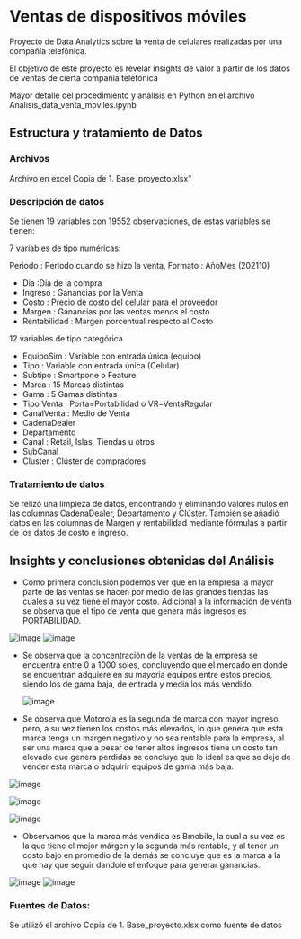 # Ventas de dispositivos móviles
Proyecto de Data Analytics sobre la venta de celulares realizadas por una compañía telefónica.

El objetivo de este proyecto es revelar insights de valor a partir de los datos de ventas de cierta compañía telefónica

Mayor detalle del procedimiento y análisis en Python en el archivo Analisis_data_venta_moviles.ipynb

## Estructura y tratamiento de Datos 
###  Archivos
Archivo en excel Copia de 1. Base_proyecto.xlsx"

###  Descripción de datos
Se tienen 19 variables con 19552 observaciones, de estas variables se tienen:

7 variables de tipo numéricas:

Periodo	: Periodo cuando se hizo la venta, Formato : AñoMes (202110)
- Dia	:Día de la compra
- Ingreso	: Ganancias por la Venta
- Costo : Precio de costo del celular para el proveedor
- Margen	:  Ganancias por las ventas menos el costo
- Rentabilidad : Margen porcentual respecto al Costo

12 variables de tipo categórica

-  EquipoSim : Variable con entrada única (equipo)
-  Tipo	: Variable con entrada única (Celular)
-  Subtipo	: Smartpone o Feature
-  Marca : 15 Marcas distintas
-  Gama	: 5 Gamas distintas
-  Tipo Venta	: Porta=Portabilidad o VR=VentaRegular
-  CanalVenta	: Medio de Venta
-  CadenaDealer	
-  Departamento	
-  Canal : Retail, Islas, Tiendas u otros
-  SubCanal	
-  Cluster : Clúster de compradores

### Tratamiento de datos

Se relizó una limpieza de datos, encontrando y eliminando valores nulos en las columnas CadenaDealer, Departamento y Clúster. También se añadió datos en las columnas de Margen y rentabilidad mediante fórmulas a partir de los datos de costo e ingreso.

## Insights y conclusiones obtenidas del Análisis

- Como primera conclusión podemos ver que en la empresa la mayor parte de las ventas se hacen por medio de las grandes tiendas las cuales a su vez tiene el mayor costo. Adicional a la información de venta se observa que el tipo de venta que genera más ingresos es PORTABILIDAD.

![image](https://github.com/user-attachments/assets/c6cf0bb9-2436-48a9-8514-15847ed60671) ![image](https://github.com/user-attachments/assets/d2d7374f-c8d7-46da-a60a-adb405398745)


- Se observa que la concentración de la ventas de la empresa se encuentra entre 0 a 1000 soles, concluyendo que el mercado en donde se encuentran adquiere en su mayoria equipos entre estos precios, siendo los de gama baja, de entrada y media los más vendido.

  ![image](https://github.com/user-attachments/assets/8b2ccb68-305b-424b-80d7-c7e131d1b3fc)


- Se observa que Motorola es la segunda de marca con mayor ingreso, pero, a su vez tienen los costos más elevados, lo que genera que esta marca tenga un margen negativo y no sea rentable para la empresa, al ser una marca que a pesar de tener altos ingresos tiene un costo tan elevado que genera perdidas se concluye que lo ideal es que se deje de vender esta marca o adquirir equipos de gama más baja.

![image](https://github.com/user-attachments/assets/1ff543dc-903f-4076-8b9a-2389813c162c)

![image](https://github.com/user-attachments/assets/cb9d06ec-0811-435e-bc06-e9810416cc50)

![image](https://github.com/user-attachments/assets/236a7e06-7ea1-4aa6-9145-1285254132bd)  


- Observamos que la marca más vendida es Bmobile, la cual a su vez es la que tiene el mejor márgen y la segunda más rentable, y al tener un costo bajo en promedio de la demás se concluye que es la marca a la que hay que seguir dandole el enfoque para generar ganancias.

![image](https://github.com/user-attachments/assets/f69100a7-cd03-46e2-b9cc-aa13a052cc22)
![image](https://github.com/user-attachments/assets/16720360-002a-48f6-904e-0cb42efa2c77)


### Fuentes de Datos:
Se utilizó el archivo Copia de 1. Base_proyecto.xlsx como fuente de datos
